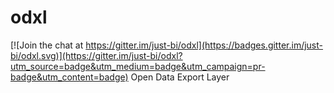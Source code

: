# odxl

[![Join the chat at https://gitter.im/just-bi/odxl](https://badges.gitter.im/just-bi/odxl.svg)](https://gitter.im/just-bi/odxl?utm_source=badge&utm_medium=badge&utm_campaign=pr-badge&utm_content=badge)
Open Data Export Layer
